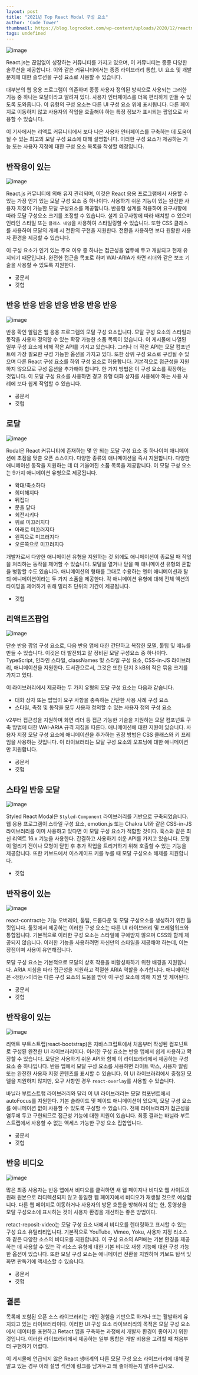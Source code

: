 ```yaml
---
layout: post
title: "2021년 Top React Modal 구성 요소"
author: 'Code Tower'
thumbnail: https://blog.logrocket.com/wp-content/uploads/2020/12/reactmodalcomponents.png
tags: undefined
---
```



![image](https://i0.wp.com/blog.logrocket.com/wp-content/uploads/2020/12/reactmodalcomponents.png?fit=730%2C487&ssl=1)

React.js는 끊임없이 성장하는 커뮤니티를 가지고 있으며, 이 커뮤니티는 종종 다양한 솔루션을 제공합니다. 이와 같은 커뮤니티에서는 종종 라이브러리 통합, UI 요소 및 개발 문제에 대한 솔루션을 구성 요소로 사용할 수 있습니다.

대부분의 웹 응용 프로그램이 의존하며 종종 사용자 정의된 방식으로 사용되는 그러한 기능 중 하나는 모달이라고 알려져 있다. 사용자 인터페이스를 더욱 편리하게 만들 수 있도록 도와줍니다. 이 유형의 구성 요소는 다른 UI 구성 요소 위에 표시됩니다. 다른 페이지로 이동하지 않고 사용자의 작업을 호출해야 하는 특정 정보가 표시되는 팝업으로 사용할 수 있습니다.

이 기사에서는 리액트 커뮤니티에서 보다 나은 사용자 인터페이스를 구축하는 데 도움이 될 수 있는 최고의 모달 구성 요소에 대해 설명합니다. 이러한 구성 요소가 제공하는 기능 또는 사용자 지정에 대한 구성 요소 목록을 작성할 예정입니다.

## 반작용이 있는

![image](https://i0.wp.com/blog.logrocket.com/wp-content/uploads/2020/12/topreactmodals.gif?resize=498%2C384&ssl=1)

React.js 커뮤니티에 의해 유지 관리되며, 이것은 React 응용 프로그램에서 사용할 수 있는 가장 인기 있는 모달 구성 요소 중 하나이다. 사용하기 쉬운 기능이 있는 완전한 사용자 지정이 가능한 모달 구성요소를 제공합니다. 반응형 설계를 적용하여 요구사항에 따라 모달 구성요소 크기를 조정할 수 있습니다. 설계 요구사항에 따라 배치할 수 있으며 인라인 스타일 또는 `클래스 네임`을 사용하여 스타일링할 수 있습니다. 또한 CSS 클래스를 사용하여 모달의 개폐 시 전환의 구현을 지원한다. 전환을 사용하면 보다 원활한 사용자 환경을 제공할 수 있습니다.

이 구성 요소가 인기 있는 주요 이유 중 하나는 접근성을 염두에 두고 개발되고 현재 유지되기 때문입니다. 완전한 접근을 목표로 하며 WAI-ARIA가 화면 리더와 같은 보조 기술을 사용할 수 있도록 지원한다.

- 공문서
- 깃헙

## 반응 반응 반응 반응 반응 반응 반응

![image](https://i1.wp.com/blog.logrocket.com/wp-content/uploads/2020/12/reactconfirmalert.gif?resize=630%2C490&ssl=1)

반응 확인 알림은 웹 응용 프로그램의 모달 구성 요소입니다. 모달 구성 요소의 스타일과 동작을 사용자 정의할 수 있는 확장 가능한 소품 목록이 있습니다. 이 게시물에 나열된 일부 구성 요소에 비해 작은 API를 가지고 있습니다. 그러나 더 작은 API는 모달 컴포넌트에 가장 필요한 구성 가능한 옵션을 가지고 있다. 또한 상위 구성 요소로 구성될 수 있으며 다른 React 구성 요소를 하위 구성 요소로 허용합니다. 기본적으로 접근성을 지원하지 않으므로 구성 옵션을 추가해야 합니다. 한 가지 방법은 이 구성 요소를 확장하는 것입니다. 이 모달 구성 요소를 사용하면 경고 유형 대화 상자를 사용해야 하는 사용 사례에 보다 쉽게 작업할 수 있습니다.

- 공문서
- 깃헙

## 로달

![image](https://i0.wp.com/blog.logrocket.com/wp-content/uploads/2020/12/rodal.gif?resize=658%2C536&ssl=1)

Rodal은 React 커뮤니티에 존재하는 몇 안 되는 모달 구성 요소 중 하나이며 애니메이션에 초점을 맞춘 오픈 소스이다. 다양한 종류의 애니메이션을 즉시 지원합니다. 다양한 애니메이션 동작을 지원하는 데 더 기울어진 소품 목록을 제공합니다. 이 모달 구성 요소는 9가지 애니메이션 유형으로 제공됩니다.

- 확대/축소하다
- 희미해지다
- 뒤집다
- 문을 닫다
- 회전시키다
- 위로 미끄러지다
- 아래로 미끄러지다
- 왼쪽으로 미끄러지다
- 오른쪽으로 미끄러지다

개발자로서 다양한 애니메이션 유형을 지원하는 것 외에도 애니메이션이 종료될 때 작업을 처리하는 동작을 제어할 수 있습니다. 모달을 열거나 닫을 때 애니메이션 유형의 혼합을 병합할 수도 있습니다. 애니메이션의 형태를 그대로 수용하는 엔터 애니메이션과 탈퇴 애니메이션이라는 두 가지 소품을 제공한다. 각 애니메이션 유형에 대해 전체 액션의 타이밍을 제어하기 위해 밀리초 단위의 기간이 제공됩니다.

- 깃헙

## 리액트즈팝업

![image](https://i0.wp.com/blog.logrocket.com/wp-content/uploads/2020/12/Reactjspopup-1.gif?resize=730%2C408&ssl=1)

단순 반응 팝업 구성 요소로, 다음 반응 앱에 대한 간단하고 복잡한 모델, 툴팁 및 메뉴를 만들 수 있습니다. 이것은 더 발전되고 잘 정비된 모달 구성요소 중 하나이다. TypeScript, 인라인 스타일, classNames 및 스타일 구성 요소, CSS-in-JS 라이브러리, 애니메이션을 지원한다. 도서관으로서, 그것은 또한 단지 3 kB의 작은 묶음 크기를 가지고 있다.

이 라이브러리에서 제공하는 두 가지 유형의 모달 구성 요소는 다음과 같습니다.

- 대화 상자 또는 팝업이 요구 사항을 충족하는 간단한 사용 사례 구성 요소
- 스타일, 측정 및 동작을 모두 사용자 정의할 수 있는 사용자 정의 구성 요소

v2부터 접근성을 지원하며 화면 리더 등 접근 가능한 기술을 지원하는 모달 컴포넌트 구축 방법에 대한 WAI-ARIA 규격 지침을 따른다. 애니메이션에 대한 지원이 있습니다. 사용자 지정 모달 구성 요소에 애니메이션을 추가하는 권장 방법은 CSS 클래스와 키 프레임을 사용하는 것입니다. 이 라이브러리는 모달 구성 요소의 오프닝에 대한 애니메이션만 지원합니다.

- 공문서
- 깃헙

## 스타일 반응 모달

![image](https://i2.wp.com/blog.logrocket.com/wp-content/uploads/2020/12/stylereactmodal.gif?resize=552%2C344&ssl=1)

Styled React Modal은 `Styled-Component` 라이브러리를 기반으로 구축되었습니다. 웹 응용 프로그램이 스타일 구성 요소, emotion.js 또는 Chakra UI와 같은 CSS-in-JS 라이브러리를 이미 사용하고 있다면 이 모달 구성 요소가 적합할 것이다. 훅스와 같은 최신 리액트 16.x 기능을 사용한다. 간결하고 사용하기 쉬운 API를 가지고 있습니다. 모형이 열리기 전이나 모형이 닫힌 후 추가 작업을 트리거하기 위해 호출할 수 있는 기능을 제공합니다. 또한 키보드에서 이스케이프 키를 누를 때 모달 구성요소 해제를 지원합니다.

- 깃헙

## 반작용이 있는

![image](https://i1.wp.com/blog.logrocket.com/wp-content/uploads/2020/12/openmodal-1.gif?resize=730%2C472&ssl=1)

react-contract는 기능 오버레이, 툴팁, 드롭다운 및 모달 구성요소를 생성하기 위한 툴킷입니다. 툴킷에서 제공하는 이러한 구성 요소는 다른 UI 라이브러리 및 프레임워크와 통합됩니다. 기본적으로 이러한 구성 요소는 스타일에 구애받지 않으며 CSS와 함께 제공되지 않습니다. 이러한 기능을 사용하려면 자신만의 스타일을 제공해야 하는데, 이는 장점이며 사용이 유연해집니다.

모달 구성 요소는 기본적으로 모달의 상호 작용을 비활성화하기 위한 배경을 지원합니다. ARIA 지침을 따라 접근성을 지원하고 적절한 ARIA 역할을 추가합니다. 애니메이션은 `<전환/>`이라는 다른 구성 요소의 도움을 받아 이 구성 요소에 의해 지원 및 제어된다.

- 공문서
- 깃헙

## 반작용이 있는

![image](https://i2.wp.com/blog.logrocket.com/wp-content/uploads/2020/12/reactbootstrap-1.gif?resize=730%2C472&ssl=1)

리액트 부트스트랩(react-bootstrap)은 자바스크립트에서 처음부터 작성된 컴포넌트로 구성된 완전한 UI 라이브러리이다. 이러한 구성 요소는 반응 앱에서 쉽게 사용하고 확장할 수 있습니다. 모달은 사용하기 쉬운 API와 함께 이 라이브러리에서 제공하는 구성요소 중 하나입니다. 반응 앱에서 모달 구성 요소를 사용하면 라이트 박스, 사용자 알림 또는 완전한 사용자 지정 콘텐츠를 표시할 수 있습니다. 이 UI 라이브러리에서 중첩된 모델을 지원하지 않지만, 요구 사항인 경우 `react-overlay`를 사용할 수 있습니다.

바닐라 부트스트랩 라이브러리와 달리 이 UI 라이브러리는 모달 컴포넌트에서 autoFocus를 지원한다. 기본 슬라이드 및 페이드 애니메이션이 있으며, 모달 구성 요소를 애니메이션 없이 사용할 수 있도록 구성할 수 있습니다. 전체 라이브러리가 접근성을 염두에 두고 구현되므로 접근성 기능에 대한 지원이 있습니다. 최종 결과는 바닐라 부트스트랩에서 사용할 수 없는 액세스 가능한 구성 요소 집합입니다.

- 공문서
- 깃헙

## 반응 비디오

![image](https://i0.wp.com/blog.logrocket.com/wp-content/uploads/2020/12/Reactmodalvideo.gif?resize=730%2C393&ssl=1)

많은 최종 사용자는 반응 앱에서 비디오를 클릭하면 새 웹 페이지나 비디오 웹 사이트의 원래 원본으로 리디렉션되지 않고 동일한 웹 페이지에서 비디오가 재생될 것으로 예상합니다. 다른 웹 페이지로 이동하거나 사용자의 방문 흐름을 방해하지 않는 한, 동영상을 모달 구성요소에 표시하는 것이 사용자 환경을 개선하는 좋은 방법이다.

retact-reposit-video는 모달 구성 요소 내에서 비디오를 렌더링하고 표시할 수 있는 구성 요소 유틸리티입니다. 기본적으로 YouTube, Vimeo, Yoku, 사용자 지정 리소스와 같은 다양한 소스의 비디오를 지원합니다. 이 구성 요소의 API에는 기본 환경을 제공하는 데 사용할 수 있는 각 리소스 유형에 대한 기본 비디오 재생 기능에 대한 구성 가능한 옵션이 있습니다. 또한 모달 구성 요소는 애니메이션 전환을 지원하며 키보드 탐색 및 화면 판독기에 액세스할 수 있습니다.

- 공문서
- 깃헙

## 결론

목록에 포함된 오픈 소스 라이브러리는 개인 경험을 기반으로 하거나 또는 활발하게 유지되고 있는 라이브러리이다. 이러한 UI 구성 요소 라이브러리의 목적은 모달 구성 요소에서 데이터를 표현하고 Retact 앱을 구축하는 과정에서 개발자 환경이 좋아지기 위한 것입니다. 이러한 라이브러리에서 제공하는 일부 통합은 개발 비용을 고려할 때 처음부터 구현하기 어렵다.

이 게시물에 언급되지 않은 React 생태계의 다른 모달 구성 요소 라이브러리에 대해 잘 알고 있는 경우 아래 설명 섹션에 링크를 남겨두고 왜 좋아하는지 알려주십시오.